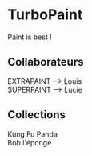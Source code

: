 
# TurboPaint
Paint is best !  

## Collaborateurs
EXTRAPAINT --> Louis  
SUPERPAINT --> Lucie  

## Collections
Kung Fu Panda  
Bob l'éponge
